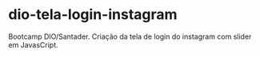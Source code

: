# dio-tela-login-instagram
Bootcamp DIO/Santader. Criação da tela de login do instagram com slider em JavasCript.

